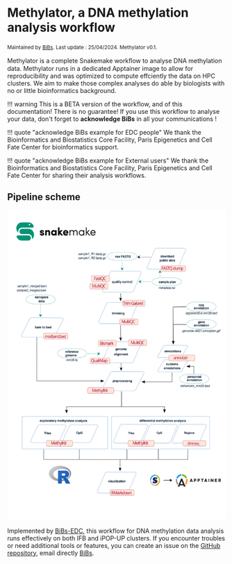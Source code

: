 # Methylator, a DNA methylation analysis workflow

<small>Maintained by [BiBs](mailto:bibsATparisepigenetics.com). Last update : 25/04/2024. Methylator v0.1. </small>  

Methylator is a complete Snakemake workﬂow to analyse DNA methylation data. Methylator runs in a dedicated Apptainer image to allow for reproducibility and was optimized to compute effciently the data on HPC clusters. We aim to make those complex analyses do able by biologists with no or little bioinformatics background.

!!! warning
    This is a BETA version of the workflow, and of this documentation! There is no guarantee!
    If you use this workflow to analyse your data, don't forget to **acknowledge BiBs** in all your communications ! 

!!! quote "acknowledge BiBs example for EDC people"
We thank the Bioinformatics and Biostatistics Core Facility, Paris Epigenetics and Cell Fate Center for bioinformatics support.

!!! quote "acknowledge BiBs example for External users"
We thank the Bioinformatics and Biostatistics Core Facility, Paris Epigenetics and Cell Fate Center for sharing their analysis workflows.

## Pipeline scheme 
![Methylator Schema](img/poster_methylator.svg)

Implemented by [BiBs-EDC](https://parisepigenetics.github.io/bibs/), this workflow for DNA methylation data analysis runs effectively on both IFB and iPOP-UP clusters. If you encounter troubles or need additional tools or features, you can create an issue on the [GitHub repository](https://github.com/parisepigenetics/Methylator/issues), email directly [BiBs](mailto:bibsATparisepigenetics.com).
